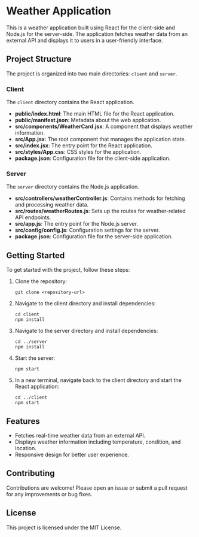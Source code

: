 # Weather Application

This is a weather application built using React for the client-side and Node.js for the server-side. The application fetches weather data from an external API and displays it to users in a user-friendly interface.

## Project Structure

The project is organized into two main directories: `client` and `server`.

### Client

The `client` directory contains the React application.

- **public/index.html**: The main HTML file for the React application.
- **public/manifest.json**: Metadata about the web application.
- **src/components/WeatherCard.jsx**: A component that displays weather information.
- **src/App.jsx**: The root component that manages the application state.
- **src/index.jsx**: The entry point for the React application.
- **src/styles/App.css**: CSS styles for the application.
- **package.json**: Configuration file for the client-side application.

### Server

The `server` directory contains the Node.js application.

- **src/controllers/weatherController.js**: Contains methods for fetching and processing weather data.
- **src/routes/weatherRoutes.js**: Sets up the routes for weather-related API endpoints.
- **src/app.js**: The entry point for the Node.js server.
- **src/config/config.js**: Configuration settings for the server.
- **package.json**: Configuration file for the server-side application.

## Getting Started

To get started with the project, follow these steps:

1. Clone the repository:
   ```
   git clone <repository-url>
   ```

2. Navigate to the client directory and install dependencies:
   ```
   cd client
   npm install
   ```

3. Navigate to the server directory and install dependencies:
   ```
   cd ../server
   npm install
   ```

4. Start the server:
   ```
   npm start
   ```

5. In a new terminal, navigate back to the client directory and start the React application:
   ```
   cd ../client
   npm start
   ```

## Features

- Fetches real-time weather data from an external API.
- Displays weather information including temperature, condition, and location.
- Responsive design for better user experience.

## Contributing

Contributions are welcome! Please open an issue or submit a pull request for any improvements or bug fixes.

## License

This project is licensed under the MIT License.